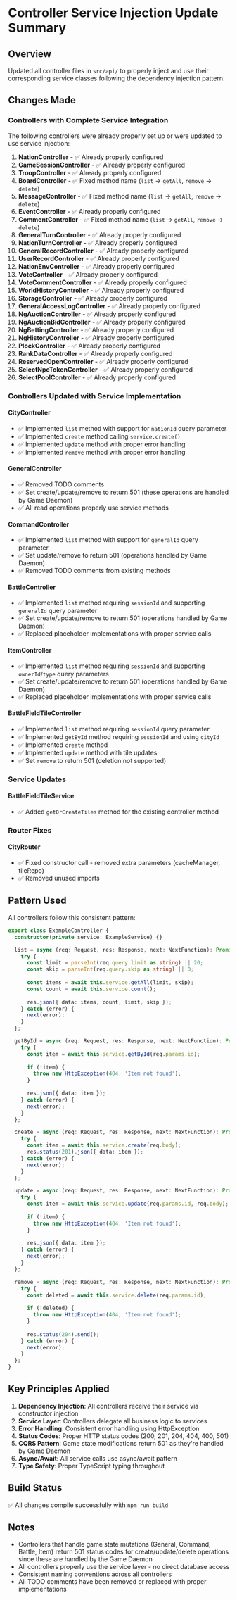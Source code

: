 # Controller Service Injection Update Summary

## Overview
Updated all controller files in `src/api/` to properly inject and use their corresponding service classes following the dependency injection pattern.

## Changes Made

### Controllers with Complete Service Integration

The following controllers were already properly set up or were updated to use service injection:

1. **NationController** - ✅ Already properly configured
2. **GameSessionController** - ✅ Already properly configured
3. **TroopController** - ✅ Already properly configured
4. **BoardController** - ✅ Fixed method name (`list` → `getAll`, `remove` → `delete`)
5. **MessageController** - ✅ Fixed method name (`list` → `getAll`, `remove` → `delete`)
6. **EventController** - ✅ Already properly configured
7. **CommentController** - ✅ Fixed method name (`list` → `getAll`, `remove` → `delete`)
8. **GeneralTurnController** - ✅ Already properly configured
9. **NationTurnController** - ✅ Already properly configured
10. **GeneralRecordController** - ✅ Already properly configured
11. **UserRecordController** - ✅ Already properly configured
12. **NationEnvController** - ✅ Already properly configured
13. **VoteController** - ✅ Already properly configured
14. **VoteCommentController** - ✅ Already properly configured
15. **WorldHistoryController** - ✅ Already properly configured
16. **StorageController** - ✅ Already properly configured
17. **GeneralAccessLogController** - ✅ Already properly configured
18. **NgAuctionController** - ✅ Already properly configured
19. **NgAuctionBidController** - ✅ Already properly configured
20. **NgBettingController** - ✅ Already properly configured
21. **NgHistoryController** - ✅ Already properly configured
22. **PlockController** - ✅ Already properly configured
23. **RankDataController** - ✅ Already properly configured
24. **ReservedOpenController** - ✅ Already properly configured
25. **SelectNpcTokenController** - ✅ Already properly configured
26. **SelectPoolController** - ✅ Already properly configured

### Controllers Updated with Service Implementation

#### CityController
- ✅ Implemented `list` method with support for `nationId` query parameter
- ✅ Implemented `create` method calling `service.create()`
- ✅ Implemented `update` method with proper error handling
- ✅ Implemented `remove` method with proper error handling

#### GeneralController
- ✅ Removed TODO comments
- ✅ Set create/update/remove to return 501 (these operations are handled by Game Daemon)
- ✅ All read operations properly use service methods

#### CommandController
- ✅ Implemented `list` method with support for `generalId` query parameter
- ✅ Set update/remove to return 501 (operations handled by Game Daemon)
- ✅ Removed TODO comments from existing methods

#### BattleController
- ✅ Implemented `list` method requiring `sessionId` and supporting `generalId` query parameter
- ✅ Set create/update/remove to return 501 (operations handled by Game Daemon)
- ✅ Replaced placeholder implementations with proper service calls

#### ItemController
- ✅ Implemented `list` method requiring `sessionId` and supporting `ownerId`/`type` query parameters
- ✅ Set create/update/remove to return 501 (operations handled by Game Daemon)
- ✅ Replaced placeholder implementations with proper service calls

#### BattleFieldTileController
- ✅ Implemented `list` method requiring `sessionId` query parameter
- ✅ Implemented `getById` method requiring `sessionId` and using `cityId`
- ✅ Implemented `create` method
- ✅ Implemented `update` method with tile updates
- ✅ Set `remove` to return 501 (deletion not supported)

### Service Updates

#### BattleFieldTileService
- ✅ Added `getOrCreateTiles` method for the existing controller method

### Router Fixes

#### CityRouter
- ✅ Fixed constructor call - removed extra parameters (cacheManager, tileRepo)
- ✅ Removed unused imports

## Pattern Used

All controllers follow this consistent pattern:

```typescript
export class ExampleController {
  constructor(private service: ExampleService) {}

  list = async (req: Request, res: Response, next: NextFunction): Promise<void> => {
    try {
      const limit = parseInt(req.query.limit as string) || 20;
      const skip = parseInt(req.query.skip as string) || 0;
      
      const items = await this.service.getAll(limit, skip);
      const count = await this.service.count();
      
      res.json({ data: items, count, limit, skip });
    } catch (error) {
      next(error);
    }
  };

  getById = async (req: Request, res: Response, next: NextFunction): Promise<void> => {
    try {
      const item = await this.service.getById(req.params.id);
      
      if (!item) {
        throw new HttpException(404, 'Item not found');
      }
      
      res.json({ data: item });
    } catch (error) {
      next(error);
    }
  };

  create = async (req: Request, res: Response, next: NextFunction): Promise<void> => {
    try {
      const item = await this.service.create(req.body);
      res.status(201).json({ data: item });
    } catch (error) {
      next(error);
    }
  };

  update = async (req: Request, res: Response, next: NextFunction): Promise<void> => {
    try {
      const item = await this.service.update(req.params.id, req.body);
      
      if (!item) {
        throw new HttpException(404, 'Item not found');
      }
      
      res.json({ data: item });
    } catch (error) {
      next(error);
    }
  };

  remove = async (req: Request, res: Response, next: NextFunction): Promise<void> => {
    try {
      const deleted = await this.service.delete(req.params.id);
      
      if (!deleted) {
        throw new HttpException(404, 'Item not found');
      }
      
      res.status(204).send();
    } catch (error) {
      next(error);
    }
  };
}
```

## Key Principles Applied

1. **Dependency Injection**: All controllers receive their service via constructor injection
2. **Service Layer**: Controllers delegate all business logic to services
3. **Error Handling**: Consistent error handling using HttpException
4. **Status Codes**: Proper HTTP status codes (200, 201, 204, 404, 400, 501)
5. **CQRS Pattern**: Game state modifications return 501 as they're handled by Game Daemon
6. **Async/Await**: All service calls use async/await pattern
7. **Type Safety**: Proper TypeScript typing throughout

## Build Status

✅ All changes compile successfully with `npm run build`

## Notes

- Controllers that handle game state mutations (General, Command, Battle, Item) return 501 status codes for create/update/delete operations since these are handled by the Game Daemon
- All controllers properly use the service layer - no direct database access
- Consistent naming conventions across all controllers
- All TODO comments have been removed or replaced with proper implementations
